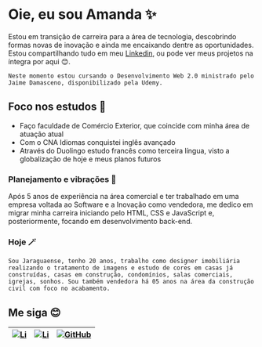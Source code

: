
# Oie, eu sou Amanda ✨
Estou em transição de carreira para a área de tecnologia, descobrindo formas novas de inovação e ainda me encaixando dentre as oportunidades. Estou compartilhando tudo em meu [Linkedin](https://www.linkedin.com/in/aamandabraun/), ou pode ver meus projetos na íntegra por aqui 😊.
```
Neste momento estou cursando o Desenvolvimento Web 2.0 ministrado pelo Jaime Damasceno, disponibilizado pela Udemy. 
```

## Foco nos estudos 🔋
- Faço faculdade de Comércio Exterior, que coincide com minha área de atuação atual
- Com o CNA Idiomas conquistei inglês avançado
- Através do Duolingo estudo francês como terceira língua, visto a globalização de hoje e meus planos futuros

### Planejamento e vibrações 🎯
Após 5 anos de experiência na área comercial e ter trabalhado em uma empresa voltada ao Software e a Inovação como vendedora, me dedico em migrar minha carreira iniciando pelo HTML, CSS e JavaScript e, posteriormente, focando em desenvolvimento back-end.

### Hoje 🪄
`Sou Jaraguaense, tenho 20 anos, trabalho como designer imobiliária realizando o tratamento de imagens e estudo de cores em casas já construídas, casas em construção, condomínios, salas comerciais, igrejas, sonhos. Sou também vendedora há 05 anos na área da construção civil com foco no acabamento.`

## Me siga 😊

| [![Li](https://img.shields.io/badge/linkedin-000?style=for-the-badge&logo=linkedin)](https://www.linkedin.com/in/aamandabraun/) | [![Li](https://img.shields.io/badge/Instagram-000?style=for-the-badge&logo=instagram)](https://www.instagram.com/aamandabraun/) | [![GitHub](https://img.shields.io/badge/GitHub-000?style=for-the-badge&logo=git-GitHub)](https://github.com/aamandabraun) |
| ------- |-----|-----|

